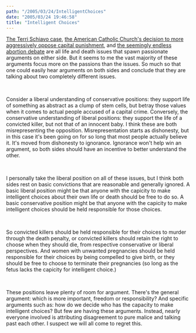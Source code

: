 ```yaml
---
path: "/2005/03/24/IntelligentChoices" 
date: "2005/03/24 19:46:58" 
title: "Intelligent Choices" 
---
```

<p><a href="http://www.csmonitor.com/2005/0325/p01s04-wogi.html">The Terri Schiavo case</a>, <a href="http://www.wisinfo.com/postcrescent/news/archive/local_20331664.shtml">the American Catholic Church's decision to more aggressively oppose capital punishment</a>, and <a href="http://www.religioustolerance.org/abortion.htm">the seemingly endless abortion debate</a> are all life and death issues that spawn passionate arguments on either side. But it seems to me the vast majority of these arguments focus more on the passions than the issues. So much so that one could easily hear arguments on both sides and conclude that they are talking about two completely different issues.</p><br><p>Consider a liberal understanding of conservative positions: they support life of something as abstract as a clump of stem cells, but betray those values when it comes to actual people accused of a capital crime. Conversely, the conservative understanding of liberal positions: they support the life of a convicted killer, but not that of an innocent baby. I think these are both misrepresenting the opposition. Misrepresentation starts as dishonesty, but in this case it's been going on for so long that most people actually believe it. It's moved from dishonesty to ignorance. Ignorance won't help win an argument, so both sides should have an incentive to better understand the other.</p><br><p>I personally take the liberal position on all of these issues, but I think both sides rest on basic convictions that are reasonable and generally ignored. A basic liberal position might be that anyone with the capicity to make intelligent choices about their own life or death should be free to do so. A basic conservative position might be that anyone with the capicity to make intelligent choices should be held responsible for those choices.</p><br><p>So convicted killers should be held responsible for their choices to murder through the death penalty, or convicted killers should retain the right to choose when they should die, from respective conservative or liberal perspectives. And women with unwanted pregnancies should be held responsible for their choices by being compelled to give birth, or they should be free to choose to terminate their pregnancies (so long as the fetus lacks the capicity for intelligent choice.)</p><br><p>These positions leave plenty of room for argument. There's the general argument: which is more important, freedom or responsibility? And specific arguments such as: how do we decide who has the capacity to make intelligent choices? But few are having these arguments. Instead, nearly everyone involved is attributing disagreement to pure malice and talking past each other. I suspect we will all come to regret this.</p>